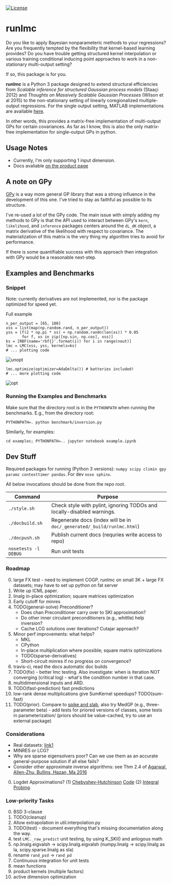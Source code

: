 [![License](https://img.shields.io/badge/License-BSD%203--Clause-blue.svg)](https://opensource.org/licenses/BSD-3-Clause)

# runlmc

Do you like to apply Bayesian nonparameteric methods to your regressions? Are you frequently tempted by the flexibility that kernel-based learning provides? Do you have trouble getting structured kernel interpolation or various training conditional inducing point approaches to work in a non-stationary multi-output setting?

If so, this package is for you.

**runlmc** is a Python 3 package designed to extend structural efficiencies from _Scalable inference for structured Gaussian process models_ (Staaçi 2012) and _Thoughts on Massively Scalable Gaussian Processes_ (Wilson et al 2015) to the non-stationary setting of linearly coregionalized multiple-output regressions. For the single output setting, MATLAB implementations are available [here](http://www.gaussianprocess.org/gpml/code/matlab/doc/).

In other words, this provides a matrix-free implementation of multi-output GPs for certain covariances. As far as I know, this is also the only matrix-free implementation for single-output GPs in python.

## Usage Notes

* Currently, I'm only supporting 1 input dimension.
* Docs avaliable [on the product page](https://vlad17.github.io/runlmc)

## A note on GPy

[GPy](https://github.com/SheffieldML/GPy) is a way more general GP library that was a strong influence in the development of this one. I've tried to stay as faithful as possible to its structure.

I've re-used a lot of the GPy code. The main issue with simply adding my methods to GPy is that the API used to interact between GPy's `kern`, `likelihood`, and `inference` packages centers around the `dL_dK` object, a matrix derivative of the likelihood with respect to covariance. The materialization of this matrix is the very thing my algorithm tries to avoid for performance.

If there is some quantifiable success with this approach then integration with GPy would be a reasonable next-step.

## Examples and Benchmarks

### Snippet

Note: currently derivatives are not implemented, nor is the package optimized for speed yet.

Full example 

    n_per_output = [65, 100]
    xss = list(map(np.random.rand, n_per_output))
    yss = [f(2 * np.pi * xs) + np.random.randn(len(xs)) * 0.05
           for f, xs in zip([np.sin, np.cos], xss)]
    ks = [RBF(name='rbf{}'.format(i)) for i in range(nout)]
    lmc = LMC(xss, yss, kernels=ks)
    # ... plotting code
        
![unopt](https://raw.githubusercontent.com/vlad17/runlmc/master/examples/unopt.png)

    lmc.optimize(optimizer=AdaDelta()) # batteries included!
    # ... more plotting code
    
![opt](https://raw.githubusercontent.com/vlad17/runlmc/master/examples/opt.png)
        
### Running the Examples and Benchmarks

Make sure that the directory root is in the `PYTHONPATH` when running the benchmarks. E.g., from the directory root:

    PYTHONPATH=. python benchmark/inversion.py
    
Similarly, for examples:

    cd examples; PYTHONPATH=.. jupyter notebook example.ipynb
        
## Dev Stuff

Required packages for running (Python 3 versions): `numpy scipy climin gpy paramz contexttimer pandas`. For dev `nose sphinx`.

All below invocations should be done from the repo root.
 
| Command           | Purpose  |
| ----------------- | -------- |
| `./style.sh`      | Check style with pylint, ignoring TODOs and locally-disabled warnings. |
| `./docbuild.sh`   | Regenerate docs (index will be in `doc/_generated/_build/runlmc.html`) |
| `./docpush.sh`   | Publish current docs (requries write access to repo) |
| `nosetests -l DEBUG`       | Run unit tests |

### Roadmap

0. large FX test - need to implement COGP, runlmc on small 3K + large FX datasets; may have to set up python on fat server
0. Write up ICML paper.
0. linalg in-place optimization; square matrices optimization
0. Early cutoff for minres
0. TODO(general-solve) Preconditioner?
    * Does chan Preconditioner carry over to SKI approximation?
    * Do other inner circulant preconditioners (e.g., whittle) help inversion?
    * Cache LCG solutions over iterations? Cutajar approach?
0. Minor perf improvements: what helps?
    * MKL
    * CPython
    * In-place multiplication where possible; square matrix optimizations
    * TODO(sparse-derivatives)
    * Short-circuit minres if no progress on convergence?
0. travis-ci, read the docs automatic doc builds
0. TODO(fix) - better lmc testing. Also investigate: when is iteration NOT converging (critical log) - what's the condition number in that case.
0. multidimensional inputs and ARD.
0. TODO(fast-prediction) fast predictions
0. low-rank dense multiplications give SumKernel speedups? TODO(sum-fast)
0. TODO(prior). Compare to [spike and slab](http://www.aueb.gr/users/mtitsias/publications.html), also try MedGP (e.g., three-parameter beta) - add tests for priored versions of classes, some tests in parameterization/ (priors should be value-cached, try to use an external package)

### Considerations 

* Real datasets: [link1](http://www.robots.ox.ac.uk/~davidc/publications_MTGP.php) 
* MINRES or LCG?
* Why are sparse eigensolvers poor? Can we use them as an accurate general-purpose solution if all else fails?
* Consider other approximate inverse algorithms: see Thm 2.4 of [Agarwal, Allen-Zhu, Bullins, Hazan, Ma 2016](https://arxiv.org/abs/1611.01146)
0. Logdet Approximations? (1) [Chebyshev-Hutchinson](https://arxiv.org/abs/1503.06394) [Code](https://sites.google.com/site/mijirim/logdet) (2) [Integral Probing](https://arxiv.org/abs/1504.02661).

### Low-priority Tasks

0. BSD 3-clause
0. TODO(cleanup)
0. Allow extrapolation in util.interpolation.py
0. TODO(test) - document everything that's missing documentation along the way.
0. test `LMC._raw_predict` unit testing, by using K_SKI() and anlogous math
0. np.linalg.eigvalsh -> scipy.linalg.eigvalsh (numpy.linalg -> scipy.linalg as la, scipy.sparse.linalg as sla)
0. rename `rand_psd` -> `rand_pd`
0. Continuous integration for unit tests
0. mean functions
0. product kernels (multiple factors) 
0. active dimension optimization
